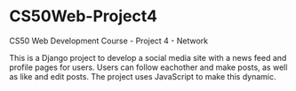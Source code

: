 # CS50Web-Project4
CS50 Web Development Course - Project 4 - Network

This is a Django project to develop a social media site with a news feed and profile pages for users. 
Users can follow eachother and make posts, as well as like and edit posts. The project uses JavaScript
to make this dynamic.

